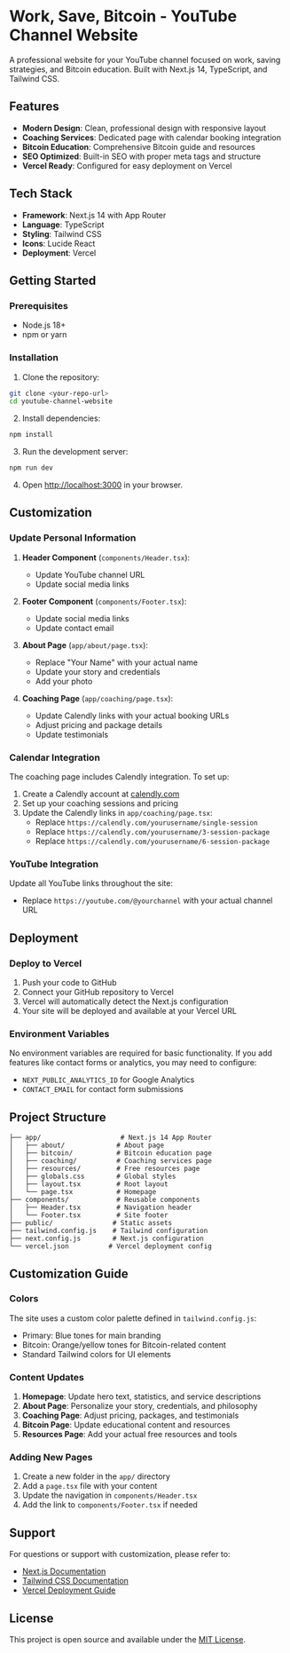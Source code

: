 # Work, Save, Bitcoin - YouTube Channel Website

A professional website for your YouTube channel focused on work, saving strategies, and Bitcoin education. Built with Next.js 14, TypeScript, and Tailwind CSS.

## Features

- **Modern Design**: Clean, professional design with responsive layout
- **Coaching Services**: Dedicated page with calendar booking integration
- **Bitcoin Education**: Comprehensive Bitcoin guide and resources
- **SEO Optimized**: Built-in SEO with proper meta tags and structure
- **Vercel Ready**: Configured for easy deployment on Vercel

## Tech Stack

- **Framework**: Next.js 14 with App Router
- **Language**: TypeScript
- **Styling**: Tailwind CSS
- **Icons**: Lucide React
- **Deployment**: Vercel

## Getting Started

### Prerequisites

- Node.js 18+ 
- npm or yarn

### Installation

1. Clone the repository:
```bash
git clone <your-repo-url>
cd youtube-channel-website
```

2. Install dependencies:
```bash
npm install
```

3. Run the development server:
```bash
npm run dev
```

4. Open [http://localhost:3000](http://localhost:3000) in your browser.

## Customization

### Update Personal Information

1. **Header Component** (`components/Header.tsx`):
   - Update YouTube channel URL
   - Update social media links

2. **Footer Component** (`components/Footer.tsx`):
   - Update social media links
   - Update contact email

3. **About Page** (`app/about/page.tsx`):
   - Replace "Your Name" with your actual name
   - Update your story and credentials
   - Add your photo

4. **Coaching Page** (`app/coaching/page.tsx`):
   - Update Calendly links with your actual booking URLs
   - Adjust pricing and package details
   - Update testimonials

### Calendar Integration

The coaching page includes Calendly integration. To set up:

1. Create a Calendly account at [calendly.com](https://calendly.com)
2. Set up your coaching sessions and pricing
3. Update the Calendly links in `app/coaching/page.tsx`:
   - Replace `https://calendly.com/yourusername/single-session`
   - Replace `https://calendly.com/yourusername/3-session-package`
   - Replace `https://calendly.com/yourusername/6-session-package`

### YouTube Integration

Update all YouTube links throughout the site:
- Replace `https://youtube.com/@yourchannel` with your actual channel URL

## Deployment

### Deploy to Vercel

1. Push your code to GitHub
2. Connect your GitHub repository to Vercel
3. Vercel will automatically detect the Next.js configuration
4. Your site will be deployed and available at your Vercel URL

### Environment Variables

No environment variables are required for basic functionality. If you add features like contact forms or analytics, you may need to configure:

- `NEXT_PUBLIC_ANALYTICS_ID` for Google Analytics
- `CONTACT_EMAIL` for contact form submissions

## Project Structure

```
├── app/                    # Next.js 14 App Router
│   ├── about/             # About page
│   ├── bitcoin/           # Bitcoin education page
│   ├── coaching/          # Coaching services page
│   ├── resources/         # Free resources page
│   ├── globals.css        # Global styles
│   ├── layout.tsx         # Root layout
│   └── page.tsx           # Homepage
├── components/            # Reusable components
│   ├── Header.tsx         # Navigation header
│   └── Footer.tsx         # Site footer
├── public/               # Static assets
├── tailwind.config.js    # Tailwind configuration
├── next.config.js        # Next.js configuration
└── vercel.json          # Vercel deployment config
```

## Customization Guide

### Colors

The site uses a custom color palette defined in `tailwind.config.js`:
- Primary: Blue tones for main branding
- Bitcoin: Orange/yellow tones for Bitcoin-related content
- Standard Tailwind colors for UI elements

### Content Updates

1. **Homepage**: Update hero text, statistics, and service descriptions
2. **About Page**: Personalize your story, credentials, and philosophy
3. **Coaching Page**: Adjust pricing, packages, and testimonials
4. **Bitcoin Page**: Update educational content and resources
5. **Resources Page**: Add your actual free resources and tools

### Adding New Pages

1. Create a new folder in the `app/` directory
2. Add a `page.tsx` file with your content
3. Update the navigation in `components/Header.tsx`
4. Add the link to `components/Footer.tsx` if needed

## Support

For questions or support with customization, please refer to:
- [Next.js Documentation](https://nextjs.org/docs)
- [Tailwind CSS Documentation](https://tailwindcss.com/docs)
- [Vercel Deployment Guide](https://vercel.com/docs)

## License

This project is open source and available under the [MIT License](LICENSE).
